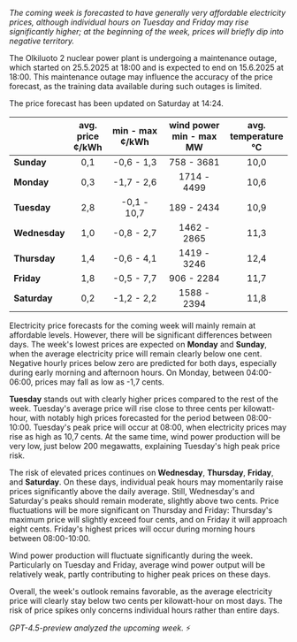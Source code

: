 *The coming week is forecasted to have generally very affordable electricity prices, although individual hours on Tuesday and Friday may rise significantly higher; at the beginning of the week, prices will briefly dip into negative territory.*

The Olkiluoto 2 nuclear power plant is undergoing a maintenance outage, which started on 25.5.2025 at 18:00 and is expected to end on 15.6.2025 at 18:00. This maintenance outage may influence the accuracy of the price forecast, as the training data available during such outages is limited.

The price forecast has been updated on Saturday at 14:24.

|              | avg.<br>price<br>¢/kWh | min - max<br>¢/kWh | wind power<br>min - max<br>MW | avg.<br>temperature<br>°C |
|:-------------|:----------------:|:----------------:|:-------------:|:-------------:|
| **Sunday**   |        0,1       |    -0,6 - 1,3    |     758 - 3681     |      10,0     |
| **Monday**   |        0,3       |    -1,7 - 2,6    |    1714 - 4499     |      10,6     |
| **Tuesday**  |        2,8       |   -0,1 - 10,7    |     189 - 2434     |      10,9     |
| **Wednesday**|        1,0       |    -0,8 - 2,7    |    1462 - 2865     |      11,3     |
| **Thursday** |        1,4       |    -0,6 - 4,1    |    1419 - 3246     |      12,4     |
| **Friday**   |        1,8       |    -0,5 - 7,7    |     906 - 2284     |      11,7     |
| **Saturday** |        0,2       |    -1,2 - 2,2    |    1588 - 2394     |      11,8     |

Electricity price forecasts for the coming week will mainly remain at affordable levels. However, there will be significant differences between days. The week's lowest prices are expected on **Monday** and **Sunday**, when the average electricity price will remain clearly below one cent. Negative hourly prices below zero are predicted for both days, especially during early morning and afternoon hours. On Monday, between 04:00-06:00, prices may fall as low as -1,7 cents.

**Tuesday** stands out with clearly higher prices compared to the rest of the week. Tuesday's average price will rise close to three cents per kilowatt-hour, with notably high prices forecasted for the period between 08:00-10:00. Tuesday's peak price will occur at 08:00, when electricity prices may rise as high as 10,7 cents. At the same time, wind power production will be very low, just below 200 megawatts, explaining Tuesday's high peak price risk.

The risk of elevated prices continues on **Wednesday**, **Thursday**, **Friday**, and **Saturday**. On these days, individual peak hours may momentarily raise prices significantly above the daily average. Still, Wednesday's and Saturday's peaks should remain moderate, slightly above two cents. Price fluctuations will be more significant on Thursday and Friday: Thursday's maximum price will slightly exceed four cents, and on Friday it will approach eight cents. Friday's highest prices will occur during morning hours between 08:00-10:00.

Wind power production will fluctuate significantly during the week. Particularly on Tuesday and Friday, average wind power output will be relatively weak, partly contributing to higher peak prices on these days.

Overall, the week's outlook remains favorable, as the average electricity price will clearly stay below two cents per kilowatt-hour on most days. The risk of price spikes only concerns individual hours rather than entire days.

*GPT-4.5-preview analyzed the upcoming week.* ⚡
